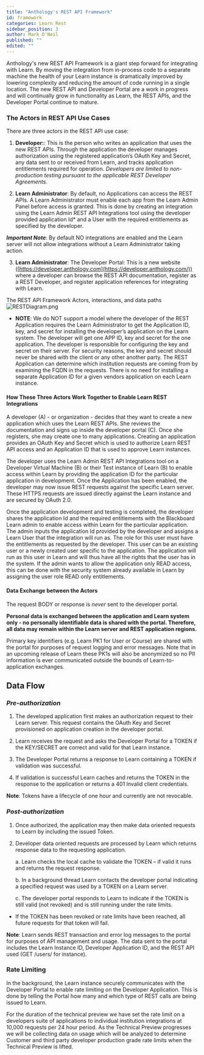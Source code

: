 ```yaml
---
title: "Anthology's REST API Framework"
id: framework
categories: Learn Rest
sidebar_position: 3
author: Mark O'Neil
published: ""
edited: ""
---
```

<VersioningTracker frontMatter={frontMatter}/>

Anthology's new REST API Framework is a giant step forward for integrating
with Learn. By moving the integration from in-process code to a
separate machine the health of your Learn instance is dramatically
improved by lowering complexity and reducing the amount of code running in a
single location. The new REST API and Developer Portal are a work in progress
and will continually grow in functionality as Learn, the REST APIs,
and the Developer Portal continue to mature.

### The Actors in REST API Use Cases

There are three actors in the REST API use case:

1. **Developer:**: This is the person who writes an application that uses the new REST APIs. Through the application the developer manages authorization using the registered application’s OAuth Key and Secret, any data sent to or received from Learn, and tracks application entitlements required for operation. _Developers are limited to non-production testing pursuant to the applicable REST Developer Agreements._

2. **Learn Administrator**: By default, no Applications can access the REST APIs. A Learn Administrator must enable each app from the Learn Admin Panel before access is granted. This is done by creating an integration using the Learn Admin REST API Integrations tool using the developer provided application Id\* and a User with the required entitlements as specified by the developer.

**_Important Note_**: By default NO integrations are enabled and the Learn server will not allow integrations without a Learn Administrator taking action.

3. **Learn Administrator**: The Developer Portal: This is a new website ([https://developer.anthology.com](https://developer.anthology.com/)) where a developer can browse the REST API documentation, register as a REST Developer, and register application references for integrating with Learn.

The REST API Framework Actors, interactions, and data paths
![RESTDiagram.png](/assets/img/framework-1.png)

- **NOTE**: We do NOT support a model where the developer of the REST Application requires the Learn Administrator to get the Application ID, key, and secret for installing the developer’s application on the Learn system. The developer will get one APP ID, key and secret for the one application. The developer is responsible for configuring the key and secret on their server. For security reasons, the key and secret should never be shared with the client or any other another party. The REST Application can determine which institution requests are coming from by examining the FQDN in the requests. There is no need for installing a separate Application ID for a given vendors application on each Learn instance.

#### How These Three Actors Work Together to Enable Learn REST Integrations

A developer (A) - or organization - decides that they want to create a new
application which uses the Learn REST APIs. She reviews the
documentation and signs up inside the developer portal (C). Once she
registers, she may create one to many applications. Creating an application
provides an OAuth Key and Secret which is used to authorize Learn
REST API access and an Application ID that is used to approve Learn
instances.

The developer uses the Learn Admin REST API Integrations tool on a
Developer Virtual Machine (B) or their Test instance of Learn (B)
to enable access within Learn by providing the application ID for
the particular application in development. Once the Application has been
enabled, the developer may now issue REST requests against the specific Learn
server. These HTTPS requests are issued directly against the Learn instance
and are secured by OAuth 2.0.

Once the application development and testing is completed, the developer
shares the application Id and the required entitlements with the Blackboard
Learn admin to enable access within Learn for the particular
application. The admin inputs the application Id provided by the developer and
assigns a Learn User that the integration will run as. The role for
this user must have the entitlements as requested by the developer. This user
can be an existing user or a newly created user specific to the application.
The application will run as this user in Learn and will thus have all the
rights that the user has in the system. If the admin wants to allow the
application only READ access, this can be done with the security system
already available in Learn by assigning the user role READ only entitlements.

#### Data Exchange between the Actors

The request BODY or response is _never_ sent to the developer portal.

**Personal data is exchanged between the application and Learn
system only - no personally identifiable data is shared with the portal.
Therefore, all data may remain within the Learn server and REST application
regions.**

Primary key identifiers (e.g. Learn PK1 for User or Course) are shared with
the portal for purposes of request logging and error messages. Note that in an
upcoming release of Learn these PK1s will also be anonymized so no PII
information is ever communicated outside the bounds of Learn-to-application
exchanges.

## Data Flow

### _Pre-authorization_

1. The developed application first makes an authorization request to their
   Learn server. This request contains the OAuth Key and Secret provisioned on
   application creation in the developer portal.

2. Learn receives the request and asks the Developer Portal for a TOKEN if the
   KEY/SECRET are correct and valid for that Learn instance.

3. The Developer Portal returns a response to Learn containing a TOKEN if
   validation was successful.

4. If validation is successful Learn caches and returns the TOKEN in the
   response to the application or returns a 401 Invalid client credentials.

**Note**: Tokens have a lifecycle of one hour and currently are not revocable.

### _Post-authorization_

1. Once authorized, the application may then make data oriented requests to
   Learn by including the issued Token.

2. Developer data oriented requests are processed by Learn which returns
   response data to the requesting application.

   a. Learn checks the local cache to validate the TOKEN – if valid it runs and
   returns the request response.

   b. In a background thread Learn contacts the developer portal indicating a
   specified request was used by a TOKEN on a Learn server.

   c. The developer portal responds to Learn to indicate if the TOKEN is still
   valid (not revoked) and is still running under the rate limits.

- If the TOKEN has been revoked or rate limits have been reached, all future requests for that token will fail.

**Note**: Learn sends REST transaction and error log messages to the portal for purposes of API management and usage. The data sent to the portal includes the Learn Instance ID, Developer Application ID, and the REST API used (GET /users/ for instance).

### Rate Limiting

In the background, the Learn instance securely communicates with the Developer
Portal to enable rate limiting on the Developer Application. This is done by
telling the Portal how many and which type of REST calls are being issued to
Learn.

For the duration of the technical preview we have set the rate limit on a
developers suite of applications to individual institution integrations at
10,000 requests per 24 hour period. As the Technical Preview progresses we
will be collecting data on usage which will be analyzed to determine Customer
and third party developer production grade rate limits when the Technical
Preview is lifted.

<AuthorBox frontMatter={frontMatter}/>
